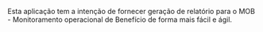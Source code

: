 Esta aplicação tem a intenção de fornecer geração de relatório para o MOB - Monitoramento operacional de Benefício de forma mais fácil e ágil.
